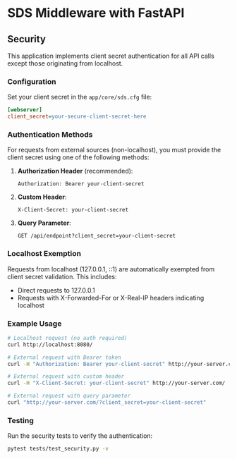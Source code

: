 # SDS Middleware with FastAPI

## Security

This application implements client secret authentication for all API calls except those originating from localhost.

### Configuration

Set your client secret in the `app/core/sds.cfg` file:

```ini
[webserver]
client_secret=your-secure-client-secret-here
```

### Authentication Methods

For requests from external sources (non-localhost), you must provide the client secret using one of the following methods:

1. **Authorization Header** (recommended):
   ```
   Authorization: Bearer your-client-secret
   ```

2. **Custom Header**:
   ```
   X-Client-Secret: your-client-secret
   ```

3. **Query Parameter**:
   ```
   GET /api/endpoint?client_secret=your-client-secret
   ```

### Localhost Exemption

Requests from localhost (127.0.0.1, ::1) are automatically exempted from client secret validation. This includes:
- Direct requests to 127.0.0.1
- Requests with X-Forwarded-For or X-Real-IP headers indicating localhost

### Example Usage

```bash
# Localhost request (no auth required)
curl http://localhost:8080/

# External request with Bearer token
curl -H "Authorization: Bearer your-client-secret" http://your-server.com/

# External request with custom header
curl -H "X-Client-Secret: your-client-secret" http://your-server.com/

# External request with query parameter
curl "http://your-server.com/?client_secret=your-client-secret"
```

### Testing

Run the security tests to verify the authentication:

```bash
pytest tests/test_security.py -v
```


